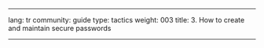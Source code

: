 

---

lang: tr
community: guide
type: tactics
weight: 003
title: 3. How to create and maintain secure passwords

---

<stub>

